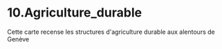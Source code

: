 # 10.Agriculture_durable
Cette carte recense les structures d'agriculture durable aux alentours de Genève
